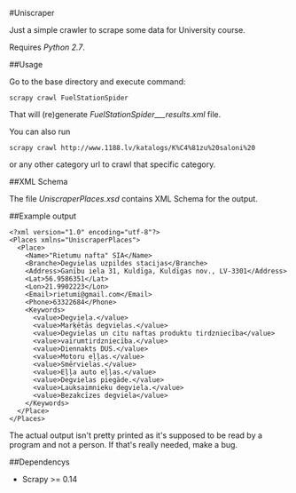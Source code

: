 #Uniscraper

Just a simple crawler to scrape some data for University course.

Requires *Python 2.7*.

##Usage

Go to the base directory and execute command:

    scrapy crawl FuelStationSpider

That will (re)generate _FuelStationSpider___results.xml_ file.

You can also run 

    scrapy crawl http://www.1188.lv/katalogs/K%C4%81zu%20saloni%20

or any other category url to crawl that specific category.

##XML Schema

The file _UniscraperPlaces.xsd_ contains XML Schema for the output.

##Example output

    <?xml version="1.0" encoding="utf-8"?>
    <Places xmlns="UniscraperPlaces">
      <Place>
        <Name>"Rietumu nafta" SIA</Name>
        <Branche>Degvielas uzpildes stacijas</Branche>
        <Address>Ganību iela 31, Kuldīga, Kuldīgas nov., LV-3301</Address>
        <Lat>56.9586351</Lat>
        <Lon>21.9902223</Lon>
        <Email>rietumi@gmail.com</Email>
        <Phone>63322684</Phone>
        <Keywords>
          <value>Degviela.</value>
          <value>Marķētās degvielas.</value>
          <value>Degvielas un citu naftas produktu tirdzniecība</value>
          <value>vairumtirdzniecība.</value>
          <value>Diennakts DUS.</value>
          <value>Motoru eļļas.</value>
          <value>Smērvielas.</value>
          <value>Eļļa auto eļļas.</value>
          <value>Degvielas piegāde.</value>
          <value>Lauksaimnieku degviela.</value>
          <value>Bezakcīzes degviela</value>
        </Keywords>
      </Place>
    </Places>
    
The actual output isn't pretty printed as it's supposed to be read by a program and not a person.
If that's really needed, make a bug.

##Dependencys

* Scrapy >= 0.14